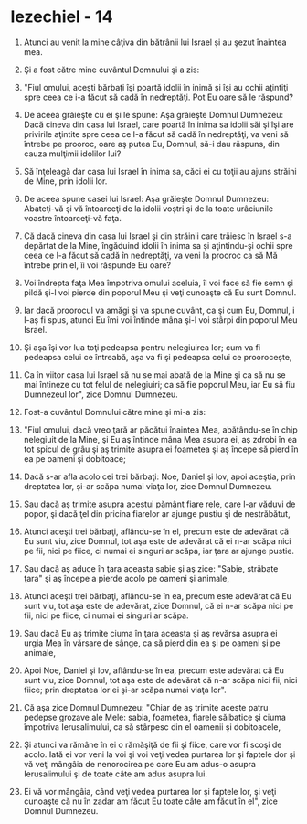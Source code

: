 # Iezechiel - 14

1. Atunci au venit la mine câţiva din bătrânii lui Israel şi au şezut înaintea mea. 

2. Şi a fost către mine cuvântul Domnului şi a zis: 

3. "Fiul omului, aceşti bărbaţi îşi poartă idolii în inimă şi îşi au ochii aţintiţi spre ceea ce i-a făcut să cadă în nedreptăţi. Pot Eu oare să le răspund? 

4. De aceea grăieşte cu ei şi le spune: Aşa grăieşte Domnul Dumnezeu: Dacă cineva din casa lui Israel, care poartă în inima sa idolii săi şi îşi are privirile aţintite spre ceea ce l-a făcut să cadă în nedreptăţi, va veni să întrebe pe prooroc, oare aş putea Eu, Domnul, să-i dau răspuns, din cauza mulţimii idolilor lui? 

5. Să înţeleagă dar casa lui Israel în inima sa, căci ei cu toţii au ajuns străini de Mine, prin idolii lor. 

6. De aceea spune casei lui Israel: Aşa grăieşte Domnul Dumnezeu: Abateţi-vă şi vă întoarceţi de la idolii voştri şi de la toate urâciunile voastre întoarceţi-vă faţa. 

7. Că dacă cineva din casa lui Israel şi din străinii care trăiesc în Israel s-a depărtat de la Mine, îngăduind idolii în inima sa şi aţintindu-şi ochii spre ceea ce l-a făcut să cadă în nedreptăţi, va veni la prooroc ca să Mă întrebe prin el, îi voi răspunde Eu oare? 

8. Voi îndrepta faţa Mea împotriva omului aceluia, îl voi face să fie semn şi pildă şi-l voi pierde din poporul Meu şi veţi cunoaşte că Eu sunt Domnul. 

9. Iar dacă proorocul va amăgi şi va spune cuvânt, ca şi cum Eu, Domnul, i l-aş fi spus, atunci Eu îmi voi întinde mâna şi-l voi stârpi din poporul Meu Israel. 

10. Şi aşa îşi vor lua toţi pedeapsa pentru nelegiuirea lor; cum va fi pedeapsa celui ce întreabă, aşa va fi şi pedeapsa celui ce prooroceşte, 

11. Ca în viitor casa lui Israel să nu se mai abată de la Mine şi ca să nu se mai întineze cu tot felul de nelegiuiri; ca să fie poporul Meu, iar Eu să fiu Dumnezeul lor", zice Domnul Dumnezeu. 

12. Fost-a cuvântul Domnului către mine şi mi-a zis: 

13. "Fiul omului, dacă vreo ţară ar păcătui înaintea Mea, abătându-se în chip nelegiuit de la Mine, şi Eu aş întinde mâna Mea asupra ei, aş zdrobi în ea tot spicul de grâu şi aş trimite asupra ei foametea şi aş începe să pierd în ea pe oameni şi dobitoace; 

14. Dacă s-ar afla acolo cei trei bărbaţi: Noe, Daniel şi Iov, apoi aceştia, prin dreptatea lor, şi-ar scăpa numai viaţa lor, zice Domnul Dumnezeu. 

15. Sau dacă aş trimite asupra acestui pământ fiare rele, care l-ar văduvi de popor, şi dacă ţel din pricina fiarelor ar ajunge pustiu şi de nestrăbătut, 

16. Atunci aceşti trei bărbaţi, aflându-se în el, precum este de adevărat că Eu sunt viu, zice Domnul, tot aşa este de adevărat că ei n-ar scăpa nici pe fii, nici pe fiice, ci numai ei singuri ar scăpa, iar ţara ar ajunge pustie. 

17. Sau dacă aş aduce în ţara aceasta sabie şi aş zice: "Sabie, străbate ţara" şi aş începe a pierde acolo pe oameni şi animale, 

18. Atunci aceşti trei bărbaţi, aflându-se în ea, precum este adevărat că Eu sunt viu, tot aşa este de adevărat, zice Domnul, că ei n-ar scăpa nici pe fii, nici pe fiice, ci numai ei singuri ar scăpa. 

19. Sau dacă Eu aş trimite ciuma în ţara aceasta şi aş revărsa asupra ei urgia Mea în vărsare de sânge, ca să pierd din ea şi pe oameni şi pe animale, 

20. Apoi Noe, Daniel şi Iov, aflându-se în ea, precum este adevărat că Eu sunt viu, zice Domnul, tot aşa este de adevărat că n-ar scăpa nici fii, nici fiice; prin dreptatea lor ei şi-ar scăpa numai viaţa lor". 

21. Că aşa zice Domnul Dumnezeu: "Chiar de aş trimite aceste patru pedepse grozave ale Mele: sabia, foametea, fiarele sălbatice şi ciuma împotriva Ierusalimului, ca să stârpesc din el oamenii şi dobitoacele, 

22. Şi atunci va rămâne în ei o rămăşiţă de fii şi fiice, care vor fi scoşi de acolo. Iată ei vor veni la voi şi voi veţi vedea purtarea lor şi faptele dor şi vă veţi mângâia de nenorocirea pe care Eu am adus-o asupra Ierusalimului şi de toate câte am adus asupra lui. 

23. Ei vă vor mângâia, când veţi vedea purtarea lor şi faptele lor, şi veţi cunoaşte că nu în zadar am făcut Eu toate câte am făcut în el", zice Domnul Dumnezeu. 

